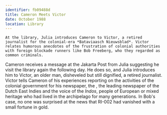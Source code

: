 ```yaml
---
identifier: fb09488d
title: Cameron Meets Victor
date: October 1988 
location: Library
---
```


``` {.synopsis}
At the library, Julia introduces Cameron to Victor, a retired journalist for the colonial-era *Bataviaasch Nieuwsblad*. Victor relates humorous anecdotes of the frustration of colonial authorities with foreign blockade runners like Bob Freeberg, who they regarded as common criminals.  
```

Cameron receives a message at the Jakarta Post from Julia suggesting he
visit the library again the following day. He does so, and Julia
introduces him to Victor, an older man, disheveled but still dignified,
a retired journalist. Victor tells Cameron of his experiences reporting
on the activities of the colonial government for his newspaper, the ,
the leading newspaper of the Dutch East Indies and the voice of the
*Indos*, people of European or mixed heritage who had lived in the
archipelago for many generations. In Bob's case, no one was surprised at
the news that RI-002 had vanished with a small fortune in gold.
